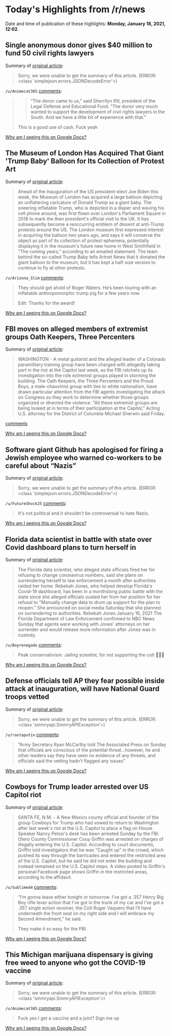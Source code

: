 # Today's Highlights from /r/news

Date and time of publication of these highlights: **Monday, January 18, 2021, 12:02**.

## Single anonymous donor gives $40 million to fund 50 civil rights lawyers

Summary of [original article](https://www.cbsnews.com/news/naacp-legal-scholarship-civil-rights/):

> Sorry, we were unable to get the summary of this article. (ERROR: <class 'simplejson.errors.JSONDecodeError'>)

`/u/Animecat365` [comments](https://www.reddit.com/r/news/comments/kzx6wp/single_anonymous_donor_gives_40_million_to_fund/):

> >”The donor came to us," said Sherrilyn Ifill, president of the Legal Defense and Educational Fund. "The donor very much wanted to support the development of civil rights lawyers in the South. And we have a little bit of experience with that."
> 
> This is a good use of cash. Fuck yeah

[Why am I seeing this on Google Docs?](https://docs.google.com/document/d/1Dc6We63vOXIZsc0op-Bt4abqkYjXzOigalQqFxmvvbM/edit?usp=sharing)

## The Museum of London Has Acquired That Giant 'Trump Baby' Balloon for Its Collection of Protest Art

Summary of [original article](https://news.artnet.com/art-world/1937805-1937805):

> Ahead of the inauguration of the US president-elect Joe Biden this week, the Museum of London has acquired a large balloon depicting an unflattering caricature of Donald Trump as a giant baby. The sneering inflatable Trump, who is depicted in a diaper and waving his cell phone around, was first flown over London's Parliament Square in 2018 to mark the then president's official visit to the UK. It has subsequently become a reoccurring emblem of dissent at anti-Trump protests around the US. The London museum first expressed interest in acquiring the balloon two years ago, and says it will conserve the object as part of its collection of protest ephemera, potentially displaying it in the museum's future new home in West Smithfield in "The coming years," according to an emailed statement. The team behind the so-called Trump Baby tells Artnet News that it donated the giant balloon to the museum, but it has kept a half-size version to continue to fly at other protests.

`/u/Arizona_Slim` [comments](https://www.reddit.com/r/news/comments/kzu3f8/the_museum_of_london_has_acquired_that_giant/):

> They should get ahold of Roger Waters. He’s been touring with an inflatable anthropomorphic trump pig for a few years now.
> 
> Edit: Thanks for the award!

[Why am I seeing this on Google Docs?](https://docs.google.com/document/d/1Dc6We63vOXIZsc0op-Bt4abqkYjXzOigalQqFxmvvbM/edit?usp=sharing)

## FBI moves on alleged members of extremist groups Oath Keepers, Three Percenters

Summary of [original article](https://www.thetelegraph.com/news/article/FBI-moves-on-alleged-members-of-extremist-groups-15878582.php):

> WASHINGTON - A metal guitarist and the alleged leader of a Colorado paramilitary training group have been charged with allegedly taking part in the riot at the Capitol last week, as the FBI ratchets up its investigation into the role extremist groups played in storming the building. The Oath Keepers, the Three Percenters and the Proud Boys, a male-chauvinist group with ties to white nationalism, have drawn particular attention from the FBI agents investigating the attack on Congress as they work to determine whether those groups organized or directed the violence. "All these extremist groups are being looked at in terms of their participation at the Capitol," Acting U.S. attorney for the District of Columbia Michael Sherwin said Friday.

[comments](https://www.reddit.com/r/news/comments/kzz4oj/fbi_moves_on_alleged_members_of_extremist_groups/)

[Why am I seeing this on Google Docs?](https://docs.google.com/document/d/1Dc6We63vOXIZsc0op-Bt4abqkYjXzOigalQqFxmvvbM/edit?usp=sharing)

## Software giant Github has apologised for firing a Jewish employee who warned co-workers to be careful about “Nazis”

Summary of [original article](https://www.bbc.co.uk/news/technology-55704932):

> Sorry, we were unable to get the summary of this article. (ERROR: <class 'simplejson.errors.JSONDecodeError'>)

`/u/FutureShock25` [comments](https://www.reddit.com/r/news/comments/kzudyg/software_giant_github_has_apologised_for_firing_a/):

> It's not political and it shouldn't be controversial to hate Nazis.

[Why am I seeing this on Google Docs?](https://docs.google.com/document/d/1Dc6We63vOXIZsc0op-Bt4abqkYjXzOigalQqFxmvvbM/edit?usp=sharing)

## Florida data scientist in battle with state over Covid dashboard plans to turn herself in

Summary of [original article](https://www.nbcnews.com/news/us-news/florida-data-scientist-battle-state-over-covid-dashboard-plans-turn-n1254544):

> The Florida data scientist, who alleged state officials fired her for refusing to change coronavirus numbers, said she plans on surrendering herself to law enforcement a month after authorities raided her home. Rebekah Jones, who helped develop Florida's Covid-19 dashboard, has been in a monthslong public battle with the state since she alleged officials ousted her from her position for her refusal to "Manually change data to drum up support for the plan to reopen." She announced on social media Saturday that she planned on surrendering to authorities. Rebekah Jones January 16, 2021 The Florida Department of Law Enforcement confirmed to NBC News Sunday that agents were working with Jones' attorneys on her surrender and would release more information after Jones was in custody.

`/u/Boyrenegado` [comments](https://www.reddit.com/r/news/comments/kzvsov/florida_data_scientist_in_battle_with_state_over/):

> Peak conservativism. Jailing scientist, for not supporting the cult 🤷🏻‍♂️

[Why am I seeing this on Google Docs?](https://docs.google.com/document/d/1Dc6We63vOXIZsc0op-Bt4abqkYjXzOigalQqFxmvvbM/edit?usp=sharing)

## Defense officials tell AP they fear possible inside attack at inauguration, will have National Guard troops vetted

Summary of [original article](https://ktiv.com/2021/01/17/defense-officials-tell-ap-they-fear-possible-inside-attack-at-inauguration-will-have-national-guard-troops-vetted/):

> Sorry, we were unable to get the summary of this article. (ERROR: <class 'smmryapi.SmmryAPIException'>)

`/u/rastaputin` [comments](https://www.reddit.com/r/news/comments/kzla08/defense_officials_tell_ap_they_fear_possible/):

>  “Army Secretary Ryan McCarthy told The Associated Press on Sunday that officials are conscious of the potential threat...however, he and other leaders say they have seen no evidence of any threats, and officials said the vetting hadn’t flagged any issues”

[Why am I seeing this on Google Docs?](https://docs.google.com/document/d/1Dc6We63vOXIZsc0op-Bt4abqkYjXzOigalQqFxmvvbM/edit?usp=sharing)

## Cowboys for Trump leader arrested over US Capitol riot

Summary of [original article](https://www.sfgate.com/news/article/Cowboys-for-Trump-leader-arrested-over-US-Capitol-15878425.php):

> SANTA FE, N.M. - A New Mexico county official and founder of the group Cowboys for Trump who had vowed to return to Washington after last week's riot at the U.S. Capitol to place a flag on House Speaker Nancy Pelosi's desk has been arrested Sunday by the FBI. Otero County Commissioner Couy Griffin was arrested on charges of illegally entering the U.S. Capitol. According to court documents, Griffin told investigators that he was "Caught up" in the crowd, which pushed its way through the barricades and entered the restricted area of the U.S. Capitol, but he said he did not enter the building and instead remained on the U.S. Capitol steps. A video posted to Griffin's personal Facebook page shows Griffin in the restricted areas, according to the affidavit.

`/u/Sublimed4` [comments](https://www.reddit.com/r/news/comments/kzj9al/cowboys_for_trump_leader_arrested_over_us_capitol/):

> “I’m gonna leave either tonight or tomorrow. I’ve got a .357 Henry Big Boy rifle lever action that I’ve got in the trunk of my car and I’ve got a .357 single action revolver, the Colt Ruger Vaquero that I’ll have underneath the front seat on my right side and I will embrace my Second Amendment,” he said.
> 
> They make it so easy for the FBI.

[Why am I seeing this on Google Docs?](https://docs.google.com/document/d/1Dc6We63vOXIZsc0op-Bt4abqkYjXzOigalQqFxmvvbM/edit?usp=sharing)

## This Michigan marijuana dispensary is giving free weed to anyone who got the COVID-19 vaccine

Summary of [original article](https://www.metrotimes.com/detroit/this-michigan-marijuana-dispensary-is-giving-free-weed-to-anyone-who-can-prove-they-got-the-covid-19-vaccine/Content?oid=26261127&utm_source=featurefollow&utm_medium=home&utm_campaign=hpfeatures&utm_content=HomeTopFeature):

> Sorry, we were unable to get the summary of this article. (ERROR: <class 'smmryapi.SmmryAPIException'>)

`/u/Animecat365` [comments](https://www.reddit.com/r/news/comments/l017u6/this_michigan_marijuana_dispensary_is_giving_free/):

> Fuck yes I get a vaccine and a joint? Sign me up

[Why am I seeing this on Google Docs?](https://docs.google.com/document/d/1Dc6We63vOXIZsc0op-Bt4abqkYjXzOigalQqFxmvvbM/edit?usp=sharing)

